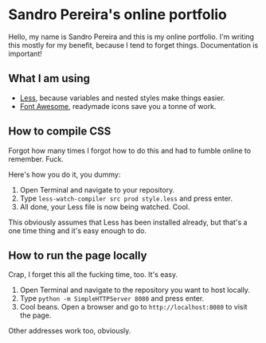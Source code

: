 # Sandro Pereira's online portfolio

Hello, my name is Sandro Pereira and this is my online portfolio. I'm writing this mostly for my benefit, because I tend to forget things. Documentation is important!

## What I am using

* [Less](http://lesscss.org), because variables and nested styles make things easier.
* [Font Awesome](https://fontawesome.com), readymade icons save you a tonne of work.

## How to compile CSS

Forgot how many times I forgot how to do this and had to fumble online to remember. Fuck.

Here's how you do it, you dummy:

1. Open Terminal and navigate to your repository.
2. Type `less-watch-compiler src prod style.less` and press enter.
3. All done, your Less file is now being watched. Cool.

This obviously assumes that Less has been installed already, but that's a one time thing and it's easy enough to do.

## How to run the page locally

Crap, I forget this all the fucking time, too. It's easy.

1. Open Terminal and navigate to the repository you want to host locally.
2. Type `python -m SimpleHTTPServer 8080` and press enter. 
3. Cool beans. Open a browser and go to `http://localhost:8080` to visit the page.

Other addresses work too, obviously. 

